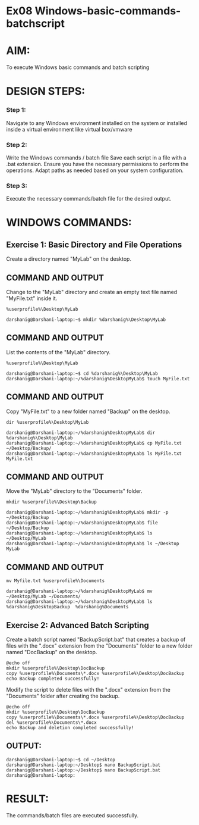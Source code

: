 # Ex08 Windows-basic-commands-batchscript
# AIM:
To execute Windows basic commands and batch scripting

# DESIGN STEPS:

### Step 1:

Navigate to any Windows environment installed on the system or installed inside a virtual environment like virtual box/vmware 

### Step 2:

Write the Windows commands / batch file
Save each script in a file with a .bat extension.
Ensure you have the necessary permissions to perform the operations.
Adapt paths as needed based on your system configuration.
### Step 3:

Execute the necessary commands/batch file for the desired output. 




# WINDOWS COMMANDS:
## Exercise 1: Basic Directory and File Operations
Create a directory named "MyLab" on the desktop.


## COMMAND AND OUTPUT

Change to the "MyLab" directory and create an empty text file named "MyFile.txt" inside it.
```
%userprofile%\Desktop\MyLab
```
```
darshanig@Darshani-laptop:~$ mkdir %darshanig%\Desktop\MyLab
```
## COMMAND AND OUTPUT

List the contents of the "MyLab" directory.
```
%userprofile%\Desktop\MyLab
```
```
darshanig@Darshani-laptop:~$ cd %darshanig%\Desktop\MyLab
darshanig@Darshani-laptop:~/%darshanig%DesktopMyLab$ touch MyFile.txt
```
## COMMAND AND OUTPUT

Copy "MyFile.txt" to a new folder named "Backup" on the desktop.
```
dir %userprofile%\Desktop\MyLab
```
```
darshanig@Darshani-laptop:~/%darshanig%DesktopMyLab$ dir %darshanig%\Desktop\MyLab
darshanig@Darshani-laptop:~/%darshanig%DesktopMyLab$ cp MyFile.txt ~/Desktop/Backup/
darshanig@Darshani-laptop:~/%darshanig%DesktopMyLab$ ls MyFile.txt
MyFile.txt
```

## COMMAND AND OUTPUT

Move the "MyLab" directory to the "Documents" folder.
```
mkdir %userprofile%\Desktop\Backup 
```
```
darshanig@Darshani-laptop:~/%darshanig%DesktopMyLab$ mkdir -p ~/Desktop/Backup
darshanig@Darshani-laptop:~/%darshanig%DesktopMyLab$ file ~/Desktop/Backup
darshanig@Darshani-laptop:~/%darshanig%DesktopMyLab$ ls ~/Desktop/MyLab
darshanig@Darshani-laptop:~/%darshanig%DesktopMyLab$ ls ~/Desktop
MyLab
```


## COMMAND AND OUTPUT
```
mv Myfile.txt %userprofile%\Documents
```
```
darshanig@Darshani-laptop:~/%darshanig%DesktopMyLab$ mv ~/Desktop/MyLab ~/Documents/
darshanig@Darshani-laptop:~/%darshanig%DesktopMyLab$ ls
%darshanig%DesktopBackup  %darshanig%Documents
```


## Exercise 2: Advanced Batch Scripting
Create a batch script named "BackupScript.bat" that creates a backup of files with the ".docx" extension from the "Documents" folder to a new folder named "DocBackup" on the desktop.

```
@echo off
mkdir %userprofile%\Desktop\DocBackup
copy %userprofile%\Documents\*.docx %userprofile%\Desktop\DocBackup
echo Backup completed successfully!
```

Modify the script to delete files with the ".docx" extension from the "Documents" folder after creating the backup.

```
@echo off
mkdir %userprofile%\Desktop\DocBackup
copy %userprofile%\Documents\*.docx %userprofile%\Desktop\DocBackup
del %userprofile%\Documents\*.docx
echo Backup and deletion completed successfully!
```

## OUTPUT:
```
darshanig@Darshani-laptop:~$ cd ~/Desktop
darshanig@Darshani-laptop:~/Desktop$ nano BackupScript.bat
darshanig@Darshani-laptop:~/Desktop$ nano BackupScript.bat
darshanig@Darshani-laptop:
```

# RESULT:
The commands/batch files are executed successfully.


